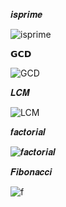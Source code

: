 𝒊𝒔𝒑𝒓𝒊𝒎𝒆

![isprime](https://github.com/noriakeivanfard/pythonClass/assets/137643989/ad0edfc2-b81b-4256-8197-dab2334c3821)

𝗚𝗖𝗗

![GCD](https://github.com/noriakeivanfard/pythonClass/assets/137643989/6b683cc5-1128-4c91-9efb-5ea1c417aa68)

𝑳𝑪𝑴

![LCM](https://github.com/noriakeivanfard/pythonClass/assets/137643989/cc9f1a0c-5951-48e8-aca7-f743c321c2df)

𝒇𝒂𝒄𝒕𝒐𝒓𝒊𝒂𝒍

![𝒇𝒂𝒄𝒕𝒐𝒓𝒊𝒂𝒍](https://github.com/noriakeivanfard/pythonClass/assets/137643989/e990cfbd-6838-400a-94be-f3a6dc7c84d3)

𝑭𝒊𝒃𝒐𝒏𝒂𝒄𝒄𝒊

![f](https://github.com/noriakeivanfard/pythonClass/assets/137643989/b96ba101-02f2-40c5-91cf-12df0bd7df19)

